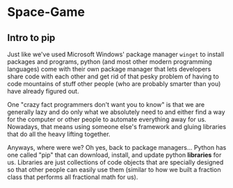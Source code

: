 # Space-Game
## Intro to pip
Just like we've used Microsoft Windows' package manager `winget` to install packages and programs, python (and most other modern programming languages) come with their own package manager that lets developers share code with each other and get rid of that pesky problem of having to code mountains of stuff other people (who are probably smarter than you) have already figured out.

One "crazy fact programmers don't want you to know" is that we are generally lazy and do only what we absolutely need to and either find a way for the computer or other people to automate everything away for us. Nowadays, that means using someone else's framework and gluing libraries that do all the heavy lifting together.

Anyways, where were we? Oh yes, back to package managers... Python has one called "pip" that can download, install, and update python **libraries** for us. Libraries are just collections of code objects that are specially designed so that other people can easily use them (similar to how we built a fraction class that performs all fractional math for us).

